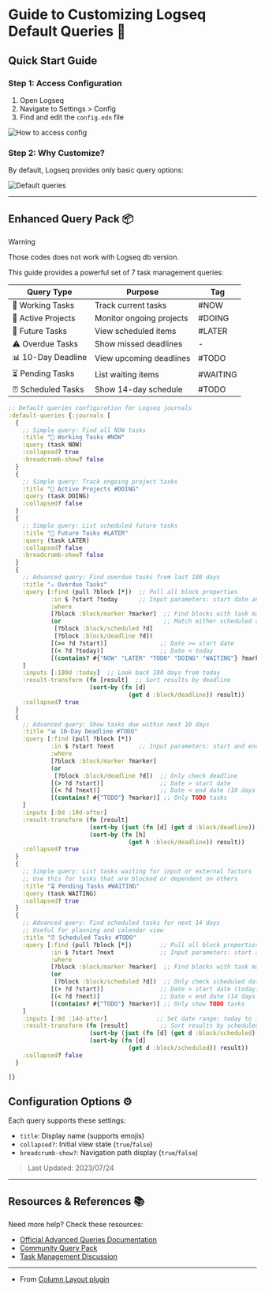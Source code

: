 # Guide to Customizing Logseq Default Queries 🎯

## Quick Start Guide

### Step 1: Access Configuration
1. Open Logseq
2. Navigate to Settings > Config
3. Find and edit the `config.edn` file

![How to access config](https://user-images.githubusercontent.com/111847207/200155115-0344d96b-5982-43ed-b3cb-f40107b5b858.gif)

### Step 2: Why Customize?
By default, Logseq provides only basic query options:

![Default queries](https://user-images.githubusercontent.com/111847207/200147305-6fe68860-faef-4f53-bf42-4c5a11d3330c.png)

---

## Enhanced Query Pack 📦

> [!WARNING]
Those codes does not work with Logseq db version.

This guide provides a powerful set of 7 task management queries:

| Query Type | Purpose | Tag |
|------------|---------|-----|
| 🔨 Working Tasks | Track current tasks | #NOW |
| 🐬 Active Projects | Monitor ongoing projects | #DOING |
| 📅 Future Tasks | View scheduled items | #LATER |
| ⚠️ Overdue Tasks | Show missed deadlines | - |
| 📊 10-Day Deadline | View upcoming deadlines | #TODO |
| ⏳ Pending Tasks | List waiting items | #WAITING |
| ⏰ Scheduled Tasks | Show 14-day schedule | #TODO |

```Clojure
;; Default queries configuration for Logseq journals
:default-queries {:journals [
  {
    ;; Simple query: Find all NOW tasks
    :title "🔨 Working Tasks #NOW"
    :query (task NOW)
    :collapsed? true
    :breadcrumb-show? false
  }
  {
    ;; Simple query: Track ongoing project tasks
    :title "🐬 Active Projects #DOING"
    :query (task DOING)
    :collapsed? false
  }
  {
    ;; Simple query: List scheduled future tasks
    :title "📅 Future Tasks #LATER"
    :query (task LATER)
    :collapsed? false
    :breadcrumb-show? false
  }
  {
    ;; Advanced query: Find overdue tasks from last 180 days
    :title "⚠️ Overdue Tasks"
    :query [:find (pull ?block [*])  ;; Pull all block properties
            :in $ ?start ?today      ;; Input parameters: start date and today
            :where
            [?block :block/marker ?marker]  ;; Find blocks with task markers
            (or                             ;; Match either scheduled or deadline
             [?block :block/scheduled ?d]
             [?block :block/deadline ?d])
            [(>= ?d ?start)]               ;; Date >= start date
            [(< ?d ?today)]                ;; Date < today
            [(contains? #{"NOW" "LATER" "TODO" "DOING" "WAITING"} ?marker)]  ;; Task types to include
    ]
    :inputs [:180d :today]  ;; Look back 180 days from today
    :result-transform (fn [result]  ;; Sort results by deadline
                       (sort-by (fn [d]
                                  (get d :block/deadline)) result))
    :collapsed? true
  }
  {
    ;; Advanced query: Show tasks due within next 10 days
    :title "📊 10-Day Deadline #TODO"
    :query [:find (pull ?block [*])
            :in $ ?start ?next       ;; Input parameters: start and end dates
            :where
            [?block :block/marker ?marker]
            (or
             [?block :block/deadline ?d])  ;; Only check deadline
            [(> ?d ?start)]                ;; Date > start date
            [(< ?d ?next)]                 ;; Date < end date (10 days from now)
            [(contains? #{"TODO"} ?marker)] ;; Only TODO tasks
    ]
    :inputs [:0d :10d-after]
    :result-transform (fn [result]
                       (sort-by (juxt (fn [d] (get d :block/deadline)) result)
                       (sort-by (fn [h]
                                  (get h :block/deadline)) result))
    :collapsed? true
  }
  {
    ;; Simple query: List tasks waiting for input or external factors
    ;; Use this for tasks that are blocked or dependent on others
    :title "⏳ Pending Tasks #WAITING"
    :query (task WAITING)
    :collapsed? true
  }
  {
    ;; Advanced query: Find scheduled tasks for next 14 days
    ;; Useful for planning and calendar view
    :title "⏰ Scheduled Tasks #TODO"
    :query [:find (pull ?block [*])        ;; Pull all block properties
            :in $ ?start ?next             ;; Input parameters: start and next 14 days
            :where
            [?block :block/marker ?marker]  ;; Find blocks with task markers
            (or
             [?block :block/scheduled ?d])  ;; Only check scheduled date
            [(> ?d ?start)]                ;; Date > start date (today)
            [(< ?d ?next)]                 ;; Date < end date (14 days from now)
            [(contains? #{"TODO"} ?marker)] ;; Only show TODO tasks
    ]
    :inputs [:0d :14d-after]              ;; Set date range: today to 14 days ahead
    :result-transform (fn [result]         ;; Sort results by scheduled date
                       (sort-by (juxt (fn [d] (get d :block/scheduled)) result))
                       (sort-by (fn [d]
                                  (get d :block/scheduled)) result))
    :collapsed? false
  }

]}

```

## Configuration Options ⚙️

Each query supports these settings:
- `title`: Display name (supports emojis)
- `collapsed?`: Initial view state (`true`/`false`)
- `breadcrumb-show?`: Navigation path display (`true`/`false`)

> Last Updated: 2023/07/24

--- 

## Resources & References 📚

Need more help? Check these resources:
- [Official Advanced Queries Documentation](https://docs.logseq.com/#/page/advanced%20queries)
- [Community Query Pack](https://gist.github.com/psu/abf8d8c206f11d56c0e214d0bfcf065f#file-logseq-config-default-queries-edn-L50-L257)
- [Task Management Discussion](https://discuss.logseq.com/t/queries-for-task-management/14937)

---

- From [Column Layout plugin](https://github.com/YU000jp/Logseq-column-Layout)

